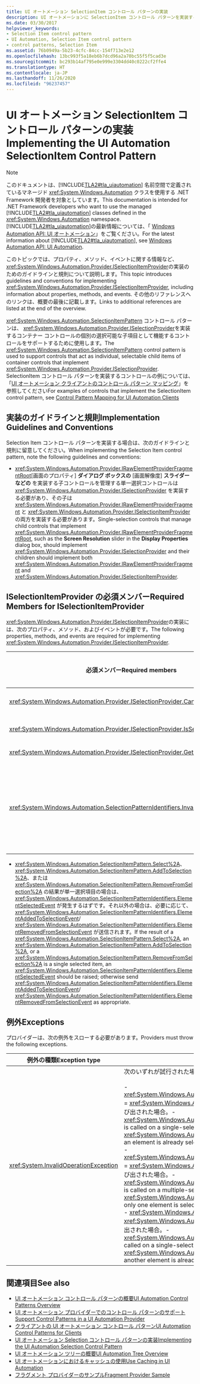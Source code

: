 ```yaml
---
title: UI オートメーション SelectionItem コントロール パターンの実装
description: UI オートメーションに SelectionItem コントロール パターンを実装するためのガイドラインと規則をご覧ください。 ISelectionItemProvider インターフェイスに必要なメンバーを確認します。
ms.date: 03/30/2017
helpviewer_keywords:
- Selection Item control pattern
- UI Automation, Selection Item control pattern
- control patterns, Selection Item
ms.assetid: 76b0949a-5b23-4cfc-84cc-154f713e2e12
ms.openlocfilehash: 13bc993f5a18eb6b7dcd96a2a70bc55f5f5cad3e
ms.sourcegitcommit: bc293b14af795e0e999e3304dd40c0222cf2ffe4
ms.translationtype: HT
ms.contentlocale: ja-JP
ms.lasthandoff: 11/26/2020
ms.locfileid: "96237457"
---
```

# <a name="implementing-the-ui-automation-selectionitem-control-pattern"></a><span data-ttu-id="06021-104">UI オートメーション SelectionItem コントロール パターンの実装</span><span class="sxs-lookup"><span data-stu-id="06021-104">Implementing the UI Automation SelectionItem Control Pattern</span></span>

> [!NOTE]
> <span data-ttu-id="06021-105">このドキュメントは、[!INCLUDE[TLA2#tla_uiautomation](../../../includes/tla2sharptla-uiautomation-md.md)] 名前空間で定義されているマネージド <xref:System.Windows.Automation> クラスを使用する .NET Framework 開発者を対象としています。</span><span class="sxs-lookup"><span data-stu-id="06021-105">This documentation is intended for .NET Framework developers who want to use the managed [!INCLUDE[TLA2#tla_uiautomation](../../../includes/tla2sharptla-uiautomation-md.md)] classes defined in the <xref:System.Windows.Automation> namespace.</span></span> <span data-ttu-id="06021-106">[!INCLUDE[TLA2#tla_uiautomation](../../../includes/tla2sharptla-uiautomation-md.md)]の最新情報については、「 [Windows Automation API: UI オートメーション](/windows/win32/winauto/entry-uiauto-win32)」をご覧ください。</span><span class="sxs-lookup"><span data-stu-id="06021-106">For the latest information about [!INCLUDE[TLA2#tla_uiautomation](../../../includes/tla2sharptla-uiautomation-md.md)], see [Windows Automation API: UI Automation](/windows/win32/winauto/entry-uiauto-win32).</span></span>  
  
 <span data-ttu-id="06021-107">このトピックでは、プロパティ、メソッド、イベントに関する情報など、 <xref:System.Windows.Automation.Provider.ISelectionItemProvider>の実装のためのガイドラインと規則について説明します。</span><span class="sxs-lookup"><span data-stu-id="06021-107">This topic introduces guidelines and conventions for implementing <xref:System.Windows.Automation.Provider.ISelectionItemProvider>, including information about properties, methods, and events.</span></span> <span data-ttu-id="06021-108">その他のリファレンスへのリンクは、概要の最後に記載します。</span><span class="sxs-lookup"><span data-stu-id="06021-108">Links to additional references are listed at the end of the overview.</span></span>  
  
 <span data-ttu-id="06021-109"><xref:System.Windows.Automation.SelectionItemPattern> コントロール パターンは、 <xref:System.Windows.Automation.Provider.ISelectionProvider>を実装するコンテナー コントロールの個別の選択可能な子項目として機能するコントロールをサポートするために使用します。</span><span class="sxs-lookup"><span data-stu-id="06021-109">The <xref:System.Windows.Automation.SelectionItemPattern> control pattern is used to support controls that act as individual, selectable child items of container controls that implement <xref:System.Windows.Automation.Provider.ISelectionProvider>.</span></span> <span data-ttu-id="06021-110">SelectionItem コントロール パターンを実装するコントロールの例については、「[UI オートメーション クライアントのコントロール パターン マッピング](control-pattern-mapping-for-ui-automation-clients.md)」を参照してください</span><span class="sxs-lookup"><span data-stu-id="06021-110">For examples of controls that implement the SelectionItem control pattern, see [Control Pattern Mapping for UI Automation Clients](control-pattern-mapping-for-ui-automation-clients.md)</span></span>  
  
<a name="Implementation_Guidelines_and_Conventions"></a>

## <a name="implementation-guidelines-and-conventions"></a><span data-ttu-id="06021-111">実装のガイドラインと規則</span><span class="sxs-lookup"><span data-stu-id="06021-111">Implementation Guidelines and Conventions</span></span>  

 <span data-ttu-id="06021-112">Selection Item コントロール パターンを実装する場合は、次のガイドラインと規則に留意してください。</span><span class="sxs-lookup"><span data-stu-id="06021-112">When implementing the Selection Item control pattern, note the following guidelines and conventions:</span></span>  
  
- <span data-ttu-id="06021-113"><xref:System.Windows.Automation.Provider.IRawElementProviderFragmentRoot>[画面のプロパティ] **ダイアログ ボックスの** [画面解像度] **スライダーなどの** を実装する子コントロールを管理する単一選択コントロールは <xref:System.Windows.Automation.Provider.ISelectionProvider> を実装する必要があり、その子は <xref:System.Windows.Automation.Provider.IRawElementProviderFragment> と <xref:System.Windows.Automation.Provider.ISelectionItemProvider>の両方を実装する必要があります。</span><span class="sxs-lookup"><span data-stu-id="06021-113">Single-selection controls that manage child controls that implement <xref:System.Windows.Automation.Provider.IRawElementProviderFragmentRoot>, such as the **Screen Resolution** slider in the **Display Properties** dialog box, should implement <xref:System.Windows.Automation.Provider.ISelectionProvider> and their children should implement both <xref:System.Windows.Automation.Provider.IRawElementProviderFragment> and <xref:System.Windows.Automation.Provider.ISelectionItemProvider>.</span></span>  
  
<a name="Required_Members_for_the_IValueProvider_Interface"></a>

## <a name="required-members-for-iselectionitemprovider"></a><span data-ttu-id="06021-114">ISelectionItemProvider の必須メンバー</span><span class="sxs-lookup"><span data-stu-id="06021-114">Required Members for ISelectionItemProvider</span></span>  

 <span data-ttu-id="06021-115"><xref:System.Windows.Automation.Provider.ISelectionItemProvider>の実装には、次のプロパティ、メソッド、およびイベントが必要です。</span><span class="sxs-lookup"><span data-stu-id="06021-115">The following properties, methods, and events are required for implementing <xref:System.Windows.Automation.Provider.ISelectionItemProvider>.</span></span>  
  
|<span data-ttu-id="06021-116">必須メンバー</span><span class="sxs-lookup"><span data-stu-id="06021-116">Required members</span></span>|<span data-ttu-id="06021-117">メンバーの型</span><span class="sxs-lookup"><span data-stu-id="06021-117">Member type</span></span>|<span data-ttu-id="06021-118">メモ</span><span class="sxs-lookup"><span data-stu-id="06021-118">Notes</span></span>|  
|----------------------|-----------------|-----------|  
|<xref:System.Windows.Automation.Provider.ISelectionProvider.CanSelectMultiple%2A>|<span data-ttu-id="06021-119">プロパティ</span><span class="sxs-lookup"><span data-stu-id="06021-119">Property</span></span>|<span data-ttu-id="06021-120">なし</span><span class="sxs-lookup"><span data-stu-id="06021-120">None</span></span>|  
|<xref:System.Windows.Automation.Provider.ISelectionProvider.IsSelectionRequired%2A>|<span data-ttu-id="06021-121">プロパティ</span><span class="sxs-lookup"><span data-stu-id="06021-121">Property</span></span>|<span data-ttu-id="06021-122">なし</span><span class="sxs-lookup"><span data-stu-id="06021-122">None</span></span>|  
|<xref:System.Windows.Automation.Provider.ISelectionProvider.GetSelection%2A>|<span data-ttu-id="06021-123">方法</span><span class="sxs-lookup"><span data-stu-id="06021-123">Method</span></span>|<span data-ttu-id="06021-124">なし</span><span class="sxs-lookup"><span data-stu-id="06021-124">None</span></span>|  
|<xref:System.Windows.Automation.SelectionPatternIdentifiers.InvalidatedEvent>|<span data-ttu-id="06021-125">イベント</span><span class="sxs-lookup"><span data-stu-id="06021-125">Event</span></span>|<span data-ttu-id="06021-126">コンテナー内の選択が大幅に変更され、 <xref:System.Windows.Automation.SelectionItemPatternIdentifiers.ElementSelectedEvent> 定数で許可されたよりも多くの <xref:System.Windows.Automation.SelectionItemPatternIdentifiers.ElementRemovedFromSelectionEvent> イベントと <xref:System.Windows.Automation.Provider.AutomationInteropProvider.InvalidateLimit> イベントを送信する必要がある場合に発生します。</span><span class="sxs-lookup"><span data-stu-id="06021-126">Raised when a selection in a container has changed significantly and requires sending more <xref:System.Windows.Automation.SelectionItemPatternIdentifiers.ElementSelectedEvent> and <xref:System.Windows.Automation.SelectionItemPatternIdentifiers.ElementRemovedFromSelectionEvent> events than the <xref:System.Windows.Automation.Provider.AutomationInteropProvider.InvalidateLimit> constant permits.</span></span>|  
  
- <span data-ttu-id="06021-127"><xref:System.Windows.Automation.SelectionItemPattern.Select%2A>、<xref:System.Windows.Automation.SelectionItemPattern.AddToSelection%2A>、または <xref:System.Windows.Automation.SelectionItemPattern.RemoveFromSelection%2A> の結果が単一選択項目の場合は、<xref:System.Windows.Automation.SelectionItemPatternIdentifiers.ElementSelectedEvent> が発生するはずです。それ以外の場合は、必要に応じて、<xref:System.Windows.Automation.SelectionItemPatternIdentifiers.ElementAddedToSelectionEvent>/ <xref:System.Windows.Automation.SelectionItemPatternIdentifiers.ElementRemovedFromSelectionEvent> が送信されます。</span><span class="sxs-lookup"><span data-stu-id="06021-127">If the result of a <xref:System.Windows.Automation.SelectionItemPattern.Select%2A>, an <xref:System.Windows.Automation.SelectionItemPattern.AddToSelection%2A>, or a <xref:System.Windows.Automation.SelectionItemPattern.RemoveFromSelection%2A> is a single selected item, an <xref:System.Windows.Automation.SelectionItemPatternIdentifiers.ElementSelectedEvent> should be raised; otherwise send <xref:System.Windows.Automation.SelectionItemPatternIdentifiers.ElementAddedToSelectionEvent>/ <xref:System.Windows.Automation.SelectionItemPatternIdentifiers.ElementRemovedFromSelectionEvent> as appropriate.</span></span>  
  
<a name="Exceptions"></a>

## <a name="exceptions"></a><span data-ttu-id="06021-128">例外</span><span class="sxs-lookup"><span data-stu-id="06021-128">Exceptions</span></span>  

 <span data-ttu-id="06021-129">プロバイダーは、次の例外をスローする必要があります。</span><span class="sxs-lookup"><span data-stu-id="06021-129">Providers must throw the following exceptions.</span></span>  
  
|<span data-ttu-id="06021-130">例外の種類</span><span class="sxs-lookup"><span data-stu-id="06021-130">Exception type</span></span>|<span data-ttu-id="06021-131">条件</span><span class="sxs-lookup"><span data-stu-id="06021-131">Condition</span></span>|  
|--------------------|---------------|  
|<xref:System.InvalidOperationException>|<span data-ttu-id="06021-132">次のいずれが試行された場合:</span><span class="sxs-lookup"><span data-stu-id="06021-132">When any of the following are attempted:</span></span><br /><br /> <span data-ttu-id="06021-133">-   <xref:System.Windows.Automation.Provider.ISelectionItemProvider.RemoveFromSelection%2A> = <xref:System.Windows.Automation.SelectionPattern.IsSelectionRequiredProperty> = `true` が呼び出された場合。</span><span class="sxs-lookup"><span data-stu-id="06021-133">-   <xref:System.Windows.Automation.Provider.ISelectionItemProvider.RemoveFromSelection%2A> is called on a single-selection container where <xref:System.Windows.Automation.SelectionPattern.IsSelectionRequiredProperty> = `true` and an element is already selected.</span></span><br /><span data-ttu-id="06021-134">-   <xref:System.Windows.Automation.Provider.ISelectionItemProvider.RemoveFromSelection%2A> = <xref:System.Windows.Automation.SelectionPattern.IsSelectionRequiredProperty> = `true` が呼び出された場合。</span><span class="sxs-lookup"><span data-stu-id="06021-134">-   <xref:System.Windows.Automation.Provider.ISelectionItemProvider.RemoveFromSelection%2A> is called on a multiple-selection container where <xref:System.Windows.Automation.SelectionPattern.IsSelectionRequiredProperty> = `true` and only one element is selected.</span></span><br /><span data-ttu-id="06021-135">-   <xref:System.Windows.Automation.Provider.ISelectionItemProvider.AddToSelection%2A> = <xref:System.Windows.Automation.SelectionPattern.CanSelectMultipleProperty> = `false` が呼び出された場合。</span><span class="sxs-lookup"><span data-stu-id="06021-135">-   <xref:System.Windows.Automation.Provider.ISelectionItemProvider.AddToSelection%2A> is called on a single-selection container where <xref:System.Windows.Automation.SelectionPattern.CanSelectMultipleProperty> = `false` and another element is already selected.</span></span>|  
  
## <a name="see-also"></a><span data-ttu-id="06021-136">関連項目</span><span class="sxs-lookup"><span data-stu-id="06021-136">See also</span></span>

- [<span data-ttu-id="06021-137">UI オートメーション コントロール パターンの概要</span><span class="sxs-lookup"><span data-stu-id="06021-137">UI Automation Control Patterns Overview</span></span>](ui-automation-control-patterns-overview.md)
- [<span data-ttu-id="06021-138">UI オートメーション プロバイダーでのコントロール パターンのサポート</span><span class="sxs-lookup"><span data-stu-id="06021-138">Support Control Patterns in a UI Automation Provider</span></span>](support-control-patterns-in-a-ui-automation-provider.md)
- [<span data-ttu-id="06021-139">クライアントの UI オートメーション コントロール パターン</span><span class="sxs-lookup"><span data-stu-id="06021-139">UI Automation Control Patterns for Clients</span></span>](ui-automation-control-patterns-for-clients.md)
- [<span data-ttu-id="06021-140">UI オートメーション Selection コントロール パターンの実装</span><span class="sxs-lookup"><span data-stu-id="06021-140">Implementing the UI Automation Selection Control Pattern</span></span>](implementing-the-ui-automation-selection-control-pattern.md)
- [<span data-ttu-id="06021-141">UI オートメーション ツリーの概要</span><span class="sxs-lookup"><span data-stu-id="06021-141">UI Automation Tree Overview</span></span>](ui-automation-tree-overview.md)
- [<span data-ttu-id="06021-142">UI オートメーションにおけるキャッシュの使用</span><span class="sxs-lookup"><span data-stu-id="06021-142">Use Caching in UI Automation</span></span>](use-caching-in-ui-automation.md)
- <span data-ttu-id="06021-143">[フラグメント プロバイダーのサンプル](/previous-versions/dotnet/netframework-3.5/ms771502(v=vs.90))</span><span class="sxs-lookup"><span data-stu-id="06021-143">[Fragment Provider Sample](/previous-versions/dotnet/netframework-3.5/ms771502(v=vs.90))</span></span>

